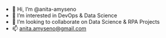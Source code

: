 - 👋 Hi, I’m @anita-amyseno
- 👀 I’m interested in DevOps & Data Science
- 💞️ I’m looking to collaborate on Data Science & RPA Projects
- 📫 anita.amyseno@gmail.com

